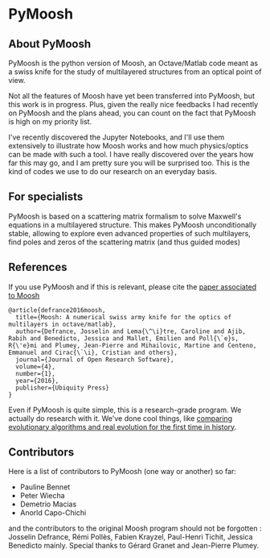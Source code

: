 # PyMoosh

## About PyMoosh

PyMoosh is the python version of Moosh, an Octave/Matlab code meant as a swiss knife for the study of multilayered structures from an optical point of view.

Not all the features of Moosh have yet been transferred into PyMoosh, but this work is in progress. Plus, given the really nice feedbacks I had recently on PyMoosh and the plans ahead, you can count on the fact that PyMoosh is high on my priority list.

I've recently discovered the Jupyter Notebooks, and I'll use them extensively to illustrate how Moosh works and how much physics/optics can be made with such a tool. I have really discovered over the years how far this may go, and I am pretty sure you will be surprised too. This is the kind of codes we use to do our research on an everyday basis.

## For specialists

PyMoosh is based on a scattering matrix formalism to solve Maxwell's equations in a multilayered structure. This makes PyMoosh unconditionally stable, allowing to explore even advanced properties of such multilayers, find poles and zeros of the scattering matrix (and thus guided modes)


## References

If you use PyMoosh and if this is relevant, please cite the [paper associated to Moosh](https://openresearchsoftware.metajnl.com/articles/10.5334/jors.100/)

```
@article{defrance2016moosh,
  title={Moosh: A numerical swiss army knife for the optics of multilayers in octave/matlab},
  author={Defrance, Josselin and Lema{\^\i}tre, Caroline and Ajib, Rabih and Benedicto, Jessica and Mallet, Emilien and Poll{\`e}s, R{\'e}mi and Plumey, Jean-Pierre and Mihailovic, Martine and Centeno, Emmanuel and Cirac{\`\i}, Cristian and others},
  journal={Journal of Open Research Software},
  volume={4},
  number={1},
  year={2016},
  publisher={Ubiquity Press}
}
```

Even if PyMoosh is quite simple, this is a research-grade program. We actually do research with it. We've done cool things, like [comparing evolutionary algorithms and real evolution for the first time in history](https://www.nature.com/articles/s41598-020-68719-3).

## Contributors

Here is a list of contributors to PyMoosh (one way or another) so far:

* Pauline Bennet
* Peter Wiecha
* Demetrio Macias
* Anorld Capo-Chichi

and the contributors to the original Moosh program should not be forgotten : Josselin Defrance, Rémi Pollès, Fabien Krayzel, Paul-Henri Tichit, Jessica Benedicto mainly. Special thanks to Gérard Granet and Jean-Pierre Plumey.
